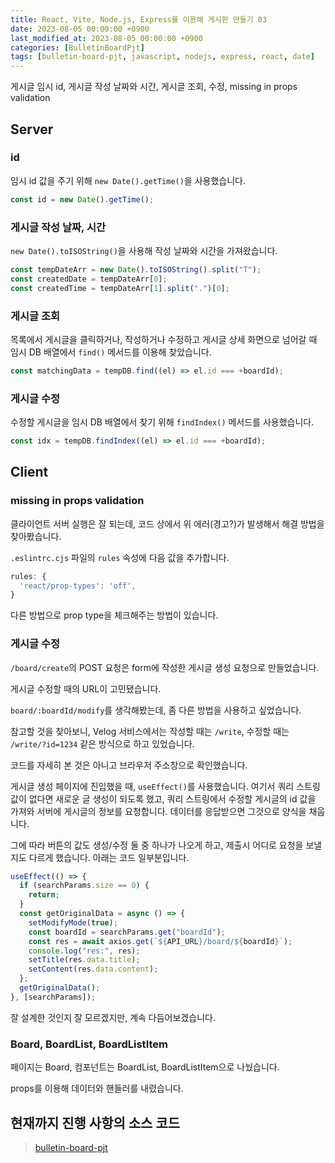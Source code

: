 ```yaml
---
title: React, Vite, Node.js, Express를 이용해 게시판 만들기 03
date: 2023-08-05 00:00:00 +0900
last_modified_at: 2023-08-05 00:00:00 +0900
categories: [BulletinBoardPjt]
tags: [bulletin-board-pjt, javascript, nodejs, express, react, date]
---
```


게시글 임시 id, 게시글 작성 날짜와 시간, 게시글 조회, 수정, missing in props validation

## Server

### id

임시 id 값을 주기 위해 `new Date().getTime()`을 사용했습니다.

```javascript
const id = new Date().getTime();
```

### 게시글 작성 날짜, 시간

`new Date().toISOString()`을 사용해 작성 날짜와 시간을 가져왔습니다.

```javascript
const tempDateArr = new Date().toISOString().split("T");
const createdDate = tempDateArr[0];
const createdTime = tempDateArr[1].split(".")[0];
```

### 게시글 조회

목록에서 게시글을 클릭하거나, 작성하거나 수정하고 게시글 상세 화면으로 넘어갈 때 임시 DB 배열에서 `find()` 메서드를 이용해 찾았습니다.

```javascript
const matchingData = tempDB.find((el) => el.id === +boardId);
```

### 게시글 수정

수정할 게시글을 임시 DB 배열에서 찾기 위해 `findIndex()` 메서드를 사용했습니다.

```javascript
const idx = tempDB.findIndex((el) => el.id === +boardId);
```

## Client

### missing in props validation

클라이언트 서버 실행은 잘 되는데, 코드 상에서 위 에러(경고?)가 발생해서 해결 방법을 찾아봤습니다.

`.eslintrc.cjs` 파일의 `rules` 속성에 다음 값을 추가합니다.

```javascript
rules: {
  'react/prop-types': 'off',
}
```

다른 방법으로 prop type을 체크해주는 방법이 있습니다.

### 게시글 수정

`/board/create`의 POST 요청은 form에 작성한 게시글 생성 요청으로 만들었습니다.

게시글 수정할 때의 URL이 고민됐습니다.

`board/:boardId/modify`를 생각해봤는데, 좀 다른 방법을 사용하고 싶었습니다.

참고할 것을 찾아보니, Velog 서비스에서는 작성할 때는 `/write`, 수정할 때는 `/write/?id=1234` 같은 방식으로 하고 있었습니다.

코드를 자세히 본 것은 아니고 브라우저 주소창으로 확인했습니다.

게시글 생성 페이지에 진입했을 때, `useEffect()`를 사용했습니다. 여기서 쿼리 스트링 값이 없다면 새로운 글 생성이 되도록 했고, 쿼리 스트링에서 수정할 게시글의 id 값을 가져와 서버에 게시글의 정보를 요청합니다. 데이터를 응답받으면 그것으로 양식을 채웁니다.

그에 따라 버튼의 값도 생성/수정 둘 중 하나가 나오게 하고, 제출시 어디로 요청을 보낼지도 다르게 했습니다. 아래는 코드 일부분입니다.

```javascript
useEffect(() => {
  if (searchParams.size == 0) {
    return;
  }
  const getOriginalData = async () => {
    setModifyMode(true);
    const boardId = searchParams.get("boardId");
    const res = await axios.get(`${API_URL}/board/${boardId}`);
    console.log("res:", res);
    setTitle(res.data.title);
    setContent(res.data.content);
  };
  getOriginalData();
}, [searchParams]);
```

잘 설계한 것인지 잘 모르겠지만, 계속 다듬어보겠습니다.

### Board, BoardList, BoardListItem

페이지는 Board, 컴포넌트는 BoardList, BoardListItem으로 나눴습니다.

props를 이용해 데이터와 핸들러를 내렸습니다.

## 현재까지 진행 사항의 소스 코드

> [bulletin-board-pjt](https://github.com/hhejo/bulletin-board-pjt/tree/bfb9dff99d62450b4706d3a353dc089142ecd40e)
